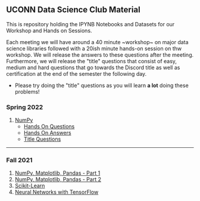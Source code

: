 ## UCONN Data Science Club Material

This is repository holding the IPYNB Notebooks and Datasets for our Workshop and Hands on Sessions.

Each meeting we will have around a 40 minute ~workshop~ on major data science libraries followed with a 20ish minute hands-on session on thw workshop. We will release the answers to these questions after the meeting. Furthermore, we will release the "title" questions that consist of easy, medium and hard questions that go towards the Discord title as well as certification at the end of the semester the following day.
- Please try doing the "title" questions as you will learn **a lot** doing these problems!

### Spring 2022

1. [NumPy](/Spring_2022/numpy/numpy.ipynb)
    - [Hands On Questions](/Spring_2022/numpy/hands-on_questions.ipynb)
    - [Hands On Answers](/Spring_2022/numpy/hands-on_answers.ipynb)
    - [Title Questions](/Spring_2022/numpy/title_questions.ipynb)

---
### Fall 2021

1. [NumPy, Matplotlib, Pandas - Part 1](/Fall_2021/numpy-pandas-matplotlib-part-1/NumPy-Pandas-Matplotlib-Part-1.ipynb)
2. [NumPy, Matplotlib, Pandas - Part 2](/Fall_2021/numpy-pandas-matplotlib-part-2/NumPy_Matplotlib_Pandas-Part-2.ipynb)
3. [Scikit-Learn](/Fall_2021/scikit-learn/DSWorkshop3.ipynb)
4. [Neural Networks with TensorFlow](/Fall_2021/tensorflow/TensorFlow_DSC_Workshop_4.ipynb)
